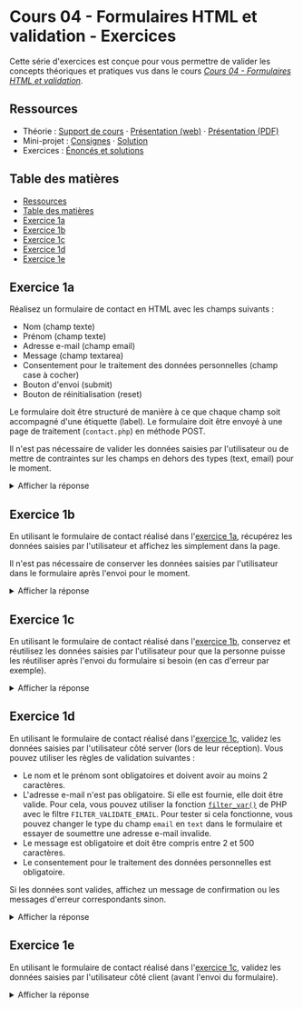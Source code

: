 # Cours 04 - Formulaires HTML et validation - Exercices

Cette série d'exercices est conçue pour vous permettre de valider les concepts
théoriques et pratiques vus dans le cours
_[Cours 04 - Formulaires HTML et validation](../01-theorie/README.md)_.

## Ressources

- Théorie : [Support de cours](../01-theorie/README.md) ·
  [Présentation (web)](https://heig-vd-progserv-course.github.io/heig-vd-progserv1-course/04-formulaires-html-et-validation/01-theorie/index.html)
  ·
  [Présentation (PDF)](https://heig-vd-progserv-course.github.io/heig-vd-progserv1-course/04-formulaires-html-et-validation/01-theorie/04-formulaires-html-et-validation-presentation.pdf)
- Mini-projet : [Consignes](../02-mini-project/README.md) ·
  [Solution](../02-mini-project/solution/)
- Exercices : [Énoncés et solutions](../03-exercices/README.md)

## Table des matières

- [Ressources](#ressources)
- [Table des matières](#table-des-matières)
- [Exercice 1a](#exercice-1a)
- [Exercice 1b](#exercice-1b)
- [Exercice 1c](#exercice-1c)
- [Exercice 1d](#exercice-1d)
- [Exercice 1e](#exercice-1e)

## Exercice 1a

Réalisez un formulaire de contact en HTML avec les champs suivants :

- Nom (champ texte)
- Prénom (champ texte)
- Adresse e-mail (champ email)
- Message (champ textarea)
- Consentement pour le traitement des données personnelles (champ case à cocher)
- Bouton d'envoi (submit)
- Bouton de réinitialisation (reset)

Le formulaire doit être structuré de manière à ce que chaque champ soit
accompagné d'une étiquette (label). Le formulaire doit être envoyé à une page de
traitement (`contact.php`) en méthode POST.

Il n'est pas nécessaire de valider les données saisies par l'utilisateur ou de
mettre de contraintes sur les champs en dehors des types (text, email) pour le
moment.

<details>
<summary>Afficher la réponse</summary>

```php
<!DOCTYPE html>
<html lang="fr">

<head>
    <title>Formulaire de contact</title>
</head>

<body>
    <h1>Formulaire de contact</h1>
    <form action="contact.php" method="POST">
        <label for="firstName">Prénom :</label><br>
        <input type="text" id="firstName" name="firstName">

        <br>

        <label for="lastName">Nom :</label><br>
        <input type="text" id="lastName" name="lastName">

        <br>

        <label for="email">Adresse e-mail :</label><br>
        <input type="email" id="email" name="email">

        <br>

        <br>

        <label for="message">Message :</label><br>
        <textarea id="message" name="message"></textarea>

        <br>

        <label for="consent">
            <input type="checkbox" id="consent" name="consent">
            J'accepte le traitement de mes données personnelles
        </label>

        <br>
        <br>

        <button type="submit">Envoyer</button>
        <button type="reset">Réinitialiser</button>
    </form>
</body>

</html>
```

</details>

## Exercice 1b

En utilisant le formulaire de contact réalisé dans
l'[exercice 1a](#exercice-1a), récupérez les données saisies par l'utilisateur
et affichez les simplement dans la page.

Il n'est pas nécessaire de conserver les données saisies par l'utilisateur dans
le formulaire après l'envoi pour le moment.

<details>
<summary>Afficher la réponse</summary>

```php
<?php
// Gère la soumission du formulaire
if ($_SERVER["REQUEST_METHOD"] == "POST") {
    $firstName = $_POST["firstName"];
    $lastName = $_POST["lastName"];
    $email = $_POST["email"];
    $message = $_POST["message"];
    $consent = isset($_POST["consent"]) ? true : false;

    echo "Prénom : " . $firstName . "<br>";
    echo "Nom : " . $lastName . "<br>";
    echo "Adresse e-mail : " . $email . "<br>";
    echo "Message : " . $message . "<br>";
    echo "Consentement : " . ($consent ? "Oui" : "Non") . "<br>";
}
?>

<!DOCTYPE html>
<html lang="fr">

<head>
    <title>Formulaire de contact</title>
</head>

<body>
    <h1>Formulaire de contact</h1>
    <form action="contact.php" method="POST">
        <label for="firstName">Prénom :</label><br>
        <input type="text" id="firstName" name="firstName">

        <br>

        <label for="lastName">Nom :</label><br>
        <input type="text" id="lastName" name="lastName">

        <br>

        <label for="email">Adresse e-mail :</label><br>
        <input type="email" id="email" name="email">

        <br>

        <label for="message">Message :</label><br>
        <textarea id="message" name="message"></textarea>

        <br>

        <label for="consent">
            <input type="checkbox" id="consent" name="consent">
            J'accepte le traitement de mes données personnelles
        </label>

        <br>
        <br>

        <button type="submit">Envoyer</button>
        <button type="reset">Réinitialiser</button>
    </form>
</body>

</html>
```

</details>

## Exercice 1c

En utilisant le formulaire de contact réalisé dans
l'[exercice 1b](#exercice-1b), conservez et réutilisez les données saisies par
l'utilisateur pour que la personne puisse les réutiliser après l'envoi du
formulaire si besoin (en cas d'erreur par exemple).

<details>
<summary>Afficher la réponse</summary>

```php
<?php
// Gère la soumission du formulaire
if ($_SERVER["REQUEST_METHOD"] == "POST") {
    $firstName = $_POST["firstName"];
    $lastName = $_POST["lastName"];
    $email = $_POST["email"];
    $message = $_POST["message"];
    $consent = isset($_POST["consent"]) ? true : false;

    echo "Prénom : " . $firstName . "<br>";
    echo "Nom : " . $lastName . "<br>";
    echo "Adresse e-mail : " . $email . "<br>";
    echo "Message : " . $message . "<br>";
    echo "Consentement : " . ($consent ? "Oui" : "Non") . "<br>";
}
?>

<!DOCTYPE html>
<html lang="fr">

<head>
    <title>Formulaire de contact</title>
</head>

<body>
    <h1>Formulaire de contact</h1>
    <form action="contact.php" method="POST">
        <label for="firstName">Prénom :</label><br>
        <input type="text" id="firstName" name="firstName" value="<?php echo isset($firstName) ? $firstName : ''; ?>">

        <br>

        <label for="lastName">Nom :</label><br>
        <input type="text" id="lastName" name="lastName" value="<?php echo isset($lastName) ? $lastName : ''; ?>">

        <br>

        <label for="email">Adresse e-mail :</label><br>
        <input type="email" id="email" name="email" value="<?php echo isset($email) ? $email : ''; ?>">

        <br>

        <label for="message">Message :</label><br>
        <textarea id="message" name="message"><?php echo isset($message) ? $message : ''; ?></textarea>

        <br>

        <label for="consent">
            <input type="checkbox" id="consent" name="consent" <?php echo isset($consent) && $consent ? 'checked' : ''; ?>>
            J'accepte le traitement de mes données personnelles
        </label>

        <br>
        <br>

        <button type="submit">Envoyer</button>
        <button type="reset">Réinitialiser</button>
    </form>
</body>

</html>
```

</details>

## Exercice 1d

En utilisant le formulaire de contact réalisé dans
l'[exercice 1c](#exercice-1c), validez les données saisies par l'utilisateur
côté server (lors de leur réception). Vous pouvez utiliser les règles de
validation suivantes :

- Le nom et le prénom sont obligatoires et doivent avoir au moins 2 caractères.
- L'adresse e-mail n'est pas obligatoire. Si elle est fournie, elle doit être
  valide. Pour cela, vous pouvez utiliser la fonction
  [`filter_var()`](https://www.php.net/manual/fr/function.filter-var.php) de PHP
  avec le filtre `FILTER_VALIDATE_EMAIL`. Pour tester si cela fonctionne, vous
  pouvez changer le type du champ `email` en `text` dans le formulaire et
  essayer de soumettre une adresse e-mail invalide.
- Le message est obligatoire et doit être compris entre 2 et 500 caractères.
- Le consentement pour le traitement des données personnelles est obligatoire.

Si les données sont valides, affichez un message de confirmation ou les messages
d'erreur correspondants sinon.

<details>
<summary>Afficher la réponse</summary>

```php
<?php
// Gère la soumission du formulaire
if ($_SERVER["REQUEST_METHOD"] == "POST") {
    $firstName = $_POST["firstName"];
    $lastName = $_POST["lastName"];
    $email = $_POST["email"];
    $message = $_POST["message"];
    $consent = isset($_POST["consent"]) ? true : false;

    // Par défaut, il n'y a pas d'erreurs
    $errors = [];

    // Validation des champs
    if (empty($firstName)) {
        array_push($errors, "Le prénom est obligatoire.");
    }

    if (strlen($firstName) < 2) {
        array_push($errors, "Le prénom doit contenir au moins 2 caractères.");
    }

    if (empty($lastName)) {
        array_push($errors, "Le nom est obligatoire.");
    }

    if (strlen($lastName) < 2) {
        array_push($errors, "Le nom doit contenir au moins 2 caractères.");
    }

    if (!empty($email) && !filter_var($email, FILTER_VALIDATE_EMAIL)) {
        array_push($errors, "L'adresse e-mail est invalide.");
    }

    if (empty($message)) {
        array_push($errors, "Le message est obligatoire.");
    }

    if (strlen($message) < 2 || strlen($message) > 500) {
        array_push($errors, "Le message doit contenir entre 2 et 500 caractères.");
    }

    if (!$consent) {
        array_push($errors, "Vous devez accepter le traitement de vos données personnelles.");
    }
}
?>

<!DOCTYPE html>
<html lang="fr">

<head>
    <title>Formulaire de contact</title>
</head>

<body>
    <h1>Formulaire de contact</h1>

    <?php if ($_SERVER["REQUEST_METHOD"] == "POST") { ?>
        <?php if (empty($errors)) { ?>
            <p style="color: green;">Le formulaire a été soumis avec succès !</p>
        <?php } else { ?>
            <p style="color: red;">Le formulaire contient des erreurs :</p>
            <ul>
                <?php foreach ($errors as $error) { ?>
                    <li><?php echo $error; ?></li>
                <?php } ?>
            </ul>
        <?php } ?>
    <?php } ?>

    <form action="contact.php" method="POST">
        <label for="firstName">Prénom :</label><br>
        <input type="text" id="firstName" name="firstName" value="<?php echo isset($firstName) ? $firstName : ''; ?>">

        <br>

        <label for="lastName">Nom :</label><br>
        <input type="text" id="lastName" name="lastName" value="<?php echo isset($lastName) ? $lastName : ''; ?>">

        <br>

        <label for="email">Adresse e-mail :</label><br>
        <input type="email" id="email" name="email" value="<?php echo isset($email) ? $email : ''; ?>">

        <br>

        <label for="message">Message :</label><br>
        <textarea id="message" name="message"><?php echo isset($message) ? $message : ''; ?></textarea>

        <br>

        <label for="consent">
            <input type="checkbox" id="consent" name="consent" <?php echo isset($consent) && $consent ? 'checked' : ''; ?>>
            J'accepte le traitement de mes données personnelles
        </label>

        <br>
        <br>

        <button type="submit">Envoyer</button>
        <button type="reset">Réinitialiser</button>
    </form>
</body>

</html>
```

</details>

## Exercice 1e

En utilisant le formulaire de contact réalisé dans
l'[exercice 1c](#exercice-1d), validez les données saisies par l'utilisateur
côté client (avant l'envoi du formulaire).

<details>
<summary>Afficher la réponse</summary>

```php
<?php
// Gère la soumission du formulaire
if ($_SERVER["REQUEST_METHOD"] == "POST") {
    $firstName = $_POST["firstName"];
    $lastName = $_POST["lastName"];
    $email = $_POST["email"];
    $message = $_POST["message"];
    $consent = isset($_POST["consent"]) ? true : false;

    // Par défaut, il n'y a pas d'erreurs
    $errors = [];

    // Validation des champs
    if (empty($firstName)) {
        array_push($errors, "Le prénom est obligatoire.");
    }

    if (strlen($firstName) < 2) {
        array_push($errors, "Le prénom doit contenir au moins 2 caractères.");
    }

    if (empty($lastName)) {
        array_push($errors, "Le nom est obligatoire.");
    }

    if (strlen($lastName) < 2) {
        array_push($errors, "Le nom doit contenir au moins 2 caractères.");
    }

    if (!empty($email) && !filter_var($email, FILTER_VALIDATE_EMAIL)) {
        array_push($errors, "L'adresse e-mail est invalide.");
    }

    if (empty($message)) {
        array_push($errors, "Le message est obligatoire.");
    }

    if (strlen($message) < 2 || strlen($message) > 500) {
        array_push($errors, "Le message doit contenir entre 2 et 500 caractères.");
    }

    if (!$consent) {
        array_push($errors, "Vous devez accepter le traitement de vos données personnelles.");
    }
}
?>

<!DOCTYPE html>
<html lang="fr">

<head>
    <title>Formulaire de contact</title>
</head>

<body>
    <h1>Formulaire de contact</h1>

    <?php if ($_SERVER["REQUEST_METHOD"] == "POST") { ?>
        <?php if (empty($errors)) { ?>
            <p style="color: green;">Le formulaire a été soumis avec succès !</p>
        <?php } else { ?>
            <p style="color: red;">Le formulaire contient des erreurs :</p>
            <ul>
                <?php foreach ($errors as $error) { ?>
                    <li><?php echo $error; ?></li>
                <?php } ?>
            </ul>
        <?php } ?>
    <?php } ?>

    <form action="contact.php" method="POST">
        <label for="firstName">Prénom :</label><br>
        <input type="text" id="firstName" name="firstName" value="<?php echo isset($firstName) ? $firstName : ''; ?>" required>

        <br>

        <label for="lastName">Nom :</label><br>
        <input type="text" id="lastName" name="lastName" value="<?php echo isset($lastName) ? $lastName : ''; ?>" required>

        <br>

        <label for="email">Adresse e-mail :</label><br>
        <input type="email" id="email" name="email" value="<?php echo isset($email) ? $email : ''; ?>">

        <br>

        <label for="message">Message :</label><br>
        <textarea id="message" name="message" required><?php echo isset($message) ? $message : ''; ?></textarea>

        <br>

        <label for="consent">
            <input type="checkbox" id="consent" name="consent" <?php echo isset($consent) && $consent ? 'checked' : ''; ?> required>
            J'accepte le traitement de mes données personnelles
        </label>

        <br>
        <br>

        <button type="submit">Envoyer</button>
        <button type="reset">Réinitialiser</button>
    </form>
</body>

</html>
```

</details>
